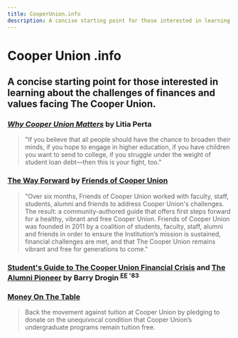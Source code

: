 ```yaml
---
title: CooperUnion.info
description: A concise starting point for those interested in learning about the challenges of finances and values facing The Cooper Union.
---
```


# Cooper Union .info

## A concise starting point for those interested in learning about the challenges of finances and values facing The Cooper Union.

### [_Why Cooper Union Matters_](http://www.brooklynrail.org/2011/12/local/why-cooper-union-matters) by Litia Perta

> "If you believe that all people should have the chance to broaden their minds, if you hope to engage in higher education, if you have children you want to send to college, if you struggle under the weight of student loan debt—then this is your fight, too."

### [The Way Forward](http://friendsofcooperunion.org/wp/wp-content/uploads/2012/03/CooperUnion_TheWayForward.pdf) by [Friends of Cooper Union](http://friendsofcooperunion.org)

> "Over six months, Friends of Cooper Union worked with faculty, staff, students, alumni and friends to address Cooper Union's challenges. The result: a community-authored guide that offers first steps forward for a healthy, vibrant and free Cooper Union. Friends of Cooper Union was founded in 2011 by a coalition of students, faculty, staff, alumni and friends in order to ensure the Institution’s mission is sustained, financial challenges are met, and that The Cooper Union remains vibrant and free for generations to come."

### [Student's Guide to The Cooper Union Financial Crisis](http://tinyurl.com/canbgkt) and [The Alumni Pioneer](http://www.notnicemusic.com/Cassandra/cooper.html) by Barry Drogin <sup><abbr title="Electrical Engineering">EE</abbr> '83</sup>

### [Money On The Table](http://freecooperunion.com)

> Back the movement against tuition at Cooper Union by pledging to donate on the unequivocal condition that Cooper Union’s undergraduate programs remain tuition free.